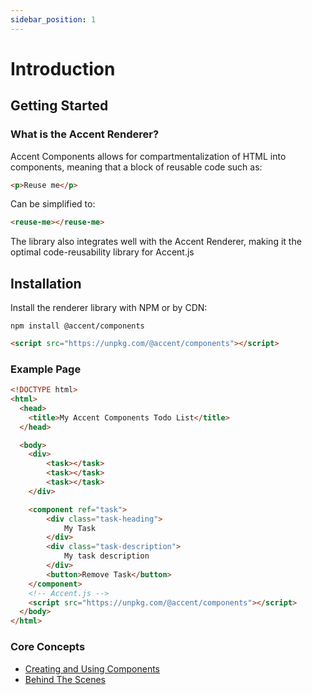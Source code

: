 ```yaml
---
sidebar_position: 1
---
```


# Introduction

## Getting Started

### What is the Accent Renderer?

Accent Components allows for compartmentalization of HTML into components, meaning that a block of reusable code such as: 

```html
<p>Reuse me</p>
```

Can be simplified to: 

```html
<reuse-me></reuse-me>
```

The library also integrates well with the Accent Renderer, making it the optimal code-reusability library for Accent.js

## Installation

Install the renderer library with NPM or by CDN:

```shell
npm install @accent/components
```

```html
<script src="https://unpkg.com/@accent/components"></script>
```

### Example Page

```html
<!DOCTYPE html>
<html>
  <head>
    <title>My Accent Components Todo List</title>
  </head>

  <body>
    <div>
        <task></task>
        <task></task>
        <task></task>
    </div>

    <component ref="task">
        <div class="task-heading">
            My Task
        </div>
        <div class="task-description">
            My task description
        </div>
        <button>Remove Task</button>
    </component>
    <!-- Accent.js -->
    <script src="https://unpkg.com/@accent/components"></script>
  </body>
</html>
```

### Core Concepts

- [Creating and Using Components](creating-and-using-components)
- [Behind The Scenes](behind-the-scenes)